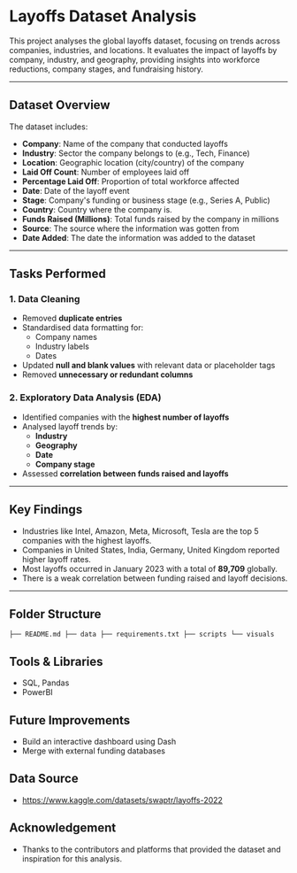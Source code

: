 # Layoffs Dataset Analysis

This project analyses the global layoffs dataset, focusing on trends across companies, industries, and locations. It evaluates the impact of layoffs by company, industry, and geography, providing insights into workforce reductions, company stages, and fundraising history.

---

## Dataset Overview

The dataset includes:

- **Company**: Name of the company that conducted layoffs  
- **Industry**: Sector the company belongs to (e.g., Tech, Finance)  
- **Location**: Geographic location (city/country) of the company  
- **Laid Off Count**: Number of employees laid off  
- **Percentage Laid Off**: Proportion of total workforce affected  
- **Date**: Date of the layoff event  
- **Stage**: Company's funding or business stage (e.g., Series A, Public)  
- **Country**: Country where the company is.
- **Funds Raised (Millions)**: Total funds raised by the company in millions
- **Source**: The source where the information was gotten from
- **Date Added**: The date the information was added to the dataset

---

## Tasks Performed

### 1. **Data Cleaning**
- Removed **duplicate entries**
- Standardised data formatting for:
  - Company names
  - Industry labels
  - Dates
- Updated **null and blank values** with relevant data or placeholder tags
- Removed **unnecessary or redundant columns**

### 2. **Exploratory Data Analysis (EDA)**
- Identified companies with the **highest number of layoffs**
- Analysed layoff trends by:
  - **Industry**
  - **Geography**
  - **Date**
  - **Company stage**
- Assessed **correlation between funds raised and layoffs**

---

## Key Findings

- Industries like Intel, Amazon, Meta, Microsoft, Tesla are the top 5 companies with the highest layoffs.
- Companies in United States, India, Germany, United Kingdom reported higher layoff rates.
- Most layoffs occurred in January 2023 with a total of **89,709** globally.
- There is a weak correlation between funding raised and layoff decisions.

---

## Folder Structure
`
    ├── README.md
    ├── data
    ├── requirements.txt
    ├── scripts
    └── visuals
`

## Tools & Libraries
- SQL, Pandas
- PowerBI

## Future Improvements
- Build an interactive dashboard using Dash
- Merge with external funding databases

## Data Source
- https://www.kaggle.com/datasets/swaptr/layoffs-2022

## Acknowledgement
- Thanks to the contributors and platforms that provided the dataset and inspiration for this analysis.

